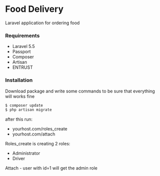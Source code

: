# Food Delivery

Laravel application for ordering food

### Requirements

- Laravel 5.5
- Passport
- Composer
- Artisan
- ENTRUST

### Installation

Download package and write some commands to be sure that everything will works fine

```sh
$ composer update
$ php artisan migrate
```

after this run:
- yourhost.com/roles_create
- yourhost.com/attach

Roles_create is creating 2 roles:
- Administrator
- Driver

Attach - user with id=1 will get the admin role 

